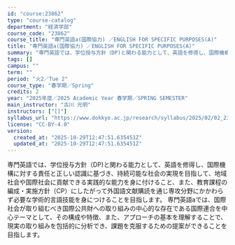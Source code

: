 ```yaml
---
id: "course:23862"
type: "course-catalog"
department: "経済学部"
course_code: "23862"
course_title: "専門英語a(国際協力) ／ENGLISH FOR SPECIFIC PURPOSES(A)"
title: "専門英語a(国際協力) ／ENGLISH FOR SPECIFIC PURPOSES(A)"
summary: "専門英語では、学位授与方針（DP)と関わる能力として、英語を修得し、国際機構に対する責任と正しい認識に基づき、持続可能な社会の実現を目指して、地域社会や国際社会に貢献できる実践的な能力を身に付けること、また、教育課程の編成・実施方針（CP）…"
tags: []
campus: ""
term: ""
period: "火2／Tue 2"
course_type: "春学期／Spring"
credits: 2
year: "2025年度／2025 Academic Year 春学期／SPRING SEMESTER"
main_instructor: "古川 光明"
instructors: ["[]"]
syllabus_url: "https://www.dokkyo.ac.jp/research/syllabus/2025/02/02_23862_ja_JP.html"
license: "CC-BY-4.0"
version:
  created_at: "2025-10-29T12:47:51.635451Z"
  updated_at: "2025-10-29T12:47:51.635451Z"
---
```

専門英語では、学位授与方針（DP)と関わる能力として、英語を修得し、国際機構に対する責任と正しい認識に基づき、持続可能な社会の実現を目指して、地域社会や国際社会に貢献できる実践的な能力を身に付けること、また、教育課程の編成・実施方針（CP）にしたがって外国語文献購読を通じ専攻分野にかかわらず必要な学術的言語技能を身につけることを目指します。 専門英語aでは、国際社会が取り組むべき国際公共財への取り組みの中心的な存在である国際連合を中心テーマとして、その構成や特徴、また、アプローチの基本を理解することで、現実の取り組みを包括的に分析でき、課題を克服するための提案ができることを目指します。
